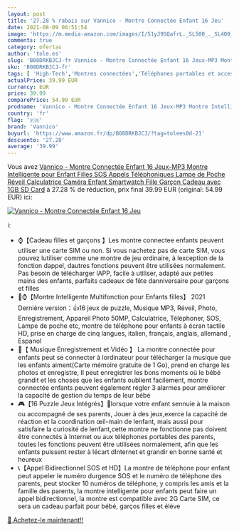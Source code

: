 ```yaml
---
layout: post
title: '27.28 % rabais sur Vannico - Montre Connectée Enfant 16 Jeu'
date: 2021-08-09 06:51:54
image: 'https://m.media-amazon.com/images/I/51yJ9SQafrL._SL500_._SL400_.jpg'
comments: true
category: ofertas
author: 'tole.es'
slug: 'B08DRKBJCJ-fr Vannico - Montre Connectée Enfant 16 Jeux-MP3 Montre...'
sku: 'B08DRKBJCJ-fr'
tags: [ 'High-Tech','Montres connectées','Téléphones portables et accessoires','vannico', ]
actualPrice: 39.99 EUR
currency: EUR
price: 39.99
comparePrice: 54.99 EUR
prodname: 'Vannico - Montre Connectée Enfant 16 Jeux-MP3 Montre Intelligente pour Enfant Filles   SOS Appels Téléphoniques Lampe de Poche Réveil Calculatrice Caméra Enfant Smartwatch Fille Garçon Cadeau avec 1GB SD Card'
country: 'fr'
flag: '🇫🇷'
brand: 'Vannico'
buyurl: 'https://www.amazon.fr/dp/B08DRKBJCJ/?tag=tolees0d-21'
descuento: '27.28'
average: '39.99'
---
```


Vous avez [Vannico - Montre Connectée Enfant 16 Jeux-MP3 Montre Intelligente pour Enfant Filles   SOS Appels Téléphoniques Lampe de Poche Réveil Calculatrice Caméra Enfant Smartwatch Fille Garçon Cadeau avec 1GB SD Card](https://www.amazon.fr/dp/B08DRKBJCJ/?tag=tolees0d-21)  à  27.28 % de réduction, prix final  39.99 EUR (original: 54.99 EUR) ici:

[![Vannico - Montre Connectée Enfant 16 Jeu](https://m.media-amazon.com/images/I/51yJ9SQafrL._SL500_._SL400_.jpg)](https://www.amazon.fr/dp/B08DRKBJCJ/?tag=tolees0d-21)

ℹ️:

- ⌚【Cadeau filles et garçons 】Les montre connectee enfants peuvent utiliser une carte SIM ou non. Si vous nachetez pas de carte SIM, vous pouvez lutiliser comme une montre de jeu ordinaire, à lexception de la fonction dappel, dautres fonctions peuvent être utilisées normalement. Pas besoin de télécharger lAPP, facile à utiliser, adapté aux petites mains des enfants, parfaits cadeaux de fête danniversaire pour garçons et filles
- 🌈⌚【Montre Intelligente Multifonction pour Enfants filles】 2021 Dernière version：👍16 jeux de puzzle, Musique MP3, Réveil, Photo, Enregistrement, Appareil Photo 50MP, Calculatrice, Téléphoner, SOS, Lampe de poche etc, montre de téléphone pour enfants à écran tactile HD, prise en charge de cinq langues, italien, français, anglais, allemand , Espanol
- 🎵【 Musique Enregistrement et Vidéo 】 La montre connectée pour enfants peut se connecter à lordinateur pour télécharger la musique que les enfants aiment(Carte mémoire gratuite de 1 Go), prend en charge les photos et enregistre, Il peut enregistrer les bons moments où le bébé grandit et les choses que les enfants oublient facilement, montre connectée enfants peuvent également régler 3 alarmes pour améliorer la capacité de gestion du temps de leur bébé
- 🎮【16 Puzzle Jeux Intégrés】🤪lorsque votre enfant sennuie à la maison ou accompagné de ses parents, Jouer à des jeux,exerce la capacité de réaction et la coordination œil-main de lenfant, mais aussi pour satisfaire la curiosité de lenfant,cette montre ne fonctionne pas doivent être connectés à Internet ou aux téléphones portables des parents, toutes les fonctions peuvent être utilisées normalement, afin que les enfants puissent rester à lécart dInternet et grandir en bonne santé et heureux
- 📞【Appel Bidirectionnel SOS et HD】La montre de téléphone pour enfant peut appeler le numéro durgence SOS et le numéro de téléphone des parents, peut stocker 10 numéros de téléphone, y compris les amis et la famille des parents, la montre intelligente pour enfants peut faire un appel bidirectionnel, la montre est compatible avec 2G Carte SIM, ce sera un cadeau parfait pour bébé, garços filles et élève

[🛒 Achetez-le maintenant!!](https://www.amazon.fr/dp/B08DRKBJCJ/?tag=tolees0d-21)
